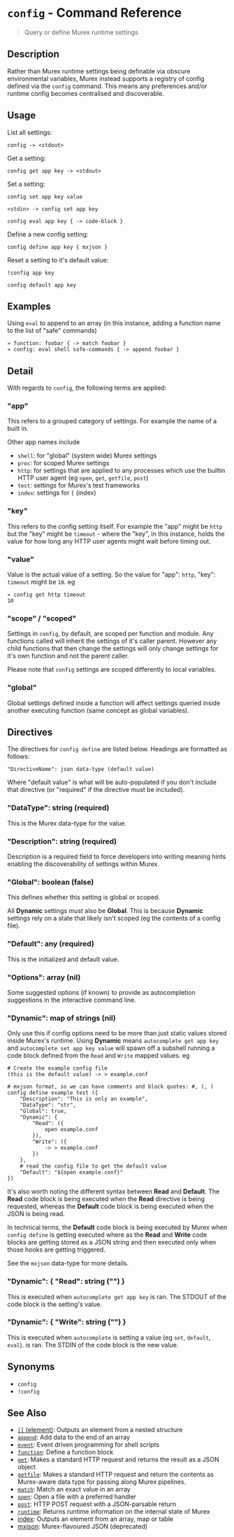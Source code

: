 # `config` - Command Reference

> Query or define Murex runtime settings

## Description

Rather than Murex runtime settings being definable via obscure environmental
variables, Murex instead supports a registry of config defined via the
`config` command. This means any preferences and/or runtime config becomes
centralised and discoverable.

## Usage

List all settings:

```
config -> <stdout>
```

Get a setting:

```
config get app key -> <stdout>
```

Set a setting:

```
config set app key value

<stdin> -> config set app key

config eval app key { -> code-block }
```

Define a new config setting:

```
config define app key { mxjson }
```

Reset a setting to it's default value:

```
!config app key

config default app key
```

## Examples

Using `eval` to append to an array (in this instance, adding a function
name to the list of "safe" commands)

```
» function: foobar { -> match foobar }
» config: eval shell safe-commands { -> append foobar }
```

## Detail

With regards to `config`, the following terms are applied:

### "app"

This refers to a grouped category of settings. For example the name of a built
in.
  
Other app names include

* `shell`: for "global" (system wide) Murex settings
* `proc`: for scoped Murex settings
* `http`: for settings that are applied to any processes which use the builtin
   HTTP user agent (eg `open`, `get`, `getfile`, `post`)
* `test`: settings for Murex's test frameworks
* `index`: settings for `[` (index)

### "key"

This refers to the config setting itself. For example the "app" might be `http`
but the "key" might be `timeout` - where the "key", in this instance, holds the
value for how long any HTTP user agents might wait before timing out.

### "value"

Value is the actual value of a setting. So the value for "app": `http`, "key":
`timeout` might be `10`. eg

```
» config get http timeout
10
```

### "scope" / "scoped"

Settings in `config`, by default, are scoped per function and module. Any
functions called will inherit the settings of it's caller parent. However any
child functions that then change the settings will only change settings for it's
own function and not the parent caller.

Please note that `config` settings are scoped differently to local variables.

### "global"

Global settings defined inside a function will affect settings queried inside
another executing function (same concept as global variables).

## Directives

The directives for `config define` are listed below. Headings are formatted
as follows: 

```
"DirectiveName": json data-type (default value)
```

Where "default value" is what will be auto-populated if you don't include that
directive (or "required" if the directive must be included).

### "DataType": string (required)

This is the Murex data-type for the value.

### "Description": string (required)

Description is a required field to force developers into writing meaning hints
enabling the discoverability of settings within Murex.

### "Global": boolean (false)

This defines whether this setting is global or scoped.

All **Dynamic** settings _must_ also be **Global**. This is because **Dynamic**
settings rely on a state that likely isn't scoped (eg the contents of a config
file).

### "Default": any (required)

This is the initialized and default value.

### "Options": array (nil)

Some suggested options (if known) to provide as autocompletion suggestions in
the interactive command line.

### "Dynamic": map of strings (nil)

Only use this if config options need to be more than just static values stored
inside Murex's runtime. Using **Dynamic** means `autocomplete get app key`
and `autocomplete set app key value` will spawn off a subshell running a code
block defined from the `Read` and `Write` mapped values. eg

```
# Create the example config file
(this is the default value) -> > example.conf

# mxjson format, so we can have comments and block quotes: #, (, )
config define example test ({
    "Description": "This is only an example",
    "DataType": "str",
    "Global": true,
    "Dynamic": {
        "Read": ({
            open example.conf
        }),
        "Write": ({
            -> > example.conf
        })
    },
    # read the config file to get the default value
    "Default": "${open example.conf}"
})
```

It's also worth noting the different syntax between **Read** and **Default**.
The **Read** code block is being executed when the **Read** directive is being
requested, whereas the **Default** code block is being executed when the JSON
is being read.

In technical terms, the **Default** code block is being executed by Murex 
when `config define` is getting executed where as the **Read** and **Write**
code blocks are getting stored as a JSON string and then executed only when
those hooks are getting triggered.

See the `mxjson` data-type for more details.

### "Dynamic": { "Read": string ("") }

This is executed when `autocomplete get app key` is ran. The STDOUT of the code
block is the setting's value.

### "Dynamic": { "Write": string ("") }

This is executed when `autocomplete` is setting a value (eg `set`, `default`,
`eval`). is ran. The STDIN of the code block is the new value.

## Synonyms

* `config`
* `!config`


## See Also

* [`[[` (element)](../commands/element.md):
  Outputs an element from a nested structure
* [`append`](../commands/append.md):
  Add data to the end of an array
* [`event`](../commands/event.md):
  Event driven programming for shell scripts
* [`function`](../commands/function.md):
  Define a function block
* [`get`](../commands/get.md):
  Makes a standard HTTP request and returns the result as a JSON object
* [`getfile`](../commands/getfile.md):
  Makes a standard HTTP request and return the contents as Murex-aware data type for passing along Murex pipelines.
* [`match`](../commands/match.md):
  Match an exact value in an array
* [`open`](../commands/open.md):
  Open a file with a preferred handler
* [`post`](../commands/post.md):
  HTTP POST request with a JSON-parsable return
* [`runtime`](../commands/runtime.md):
  Returns runtime information on the internal state of Murex
* [index](../commands/item-index.md):
  Outputs an element from an array, map or table
* [mxjson](../types/mxjson.md):
  Murex-flavoured JSON (deprecated)